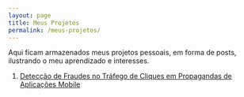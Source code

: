 ```yaml
---
layout: page
title: Meus Projetos
permalink: /meus-projetos/
---
```


Aqui ficam armazenados meus projetos pessoais, em forma de posts, ilustrando o meu aprendizado e interesses.

1. [Detecção de Fraudes no Tráfego de Cliques em Propagandas de Aplicações Mobile](/update/2020/06/19/fraud-clicks.html)